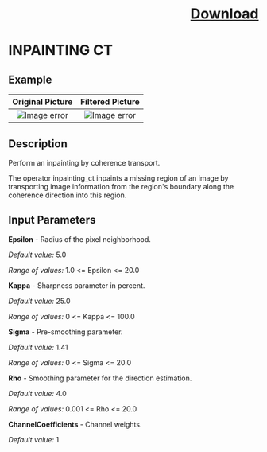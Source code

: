 # <p align="right"><a class="github-button" aria-label="Download ntkme/github-buttons on GitHub" href="https://github.com/Balluff-BVS/TestScripts/raw/master/Filters/Inpainting/inpainting_filters.zip" data-icon="octicon-cloud-download">Download</a></p>


INPAINTING CT
==========

## Example

Original Picture             | Filtered Picture
:-------------------------:|:-------------------------:
![Image error](https://github.com/Balluff-BVS/TestScripts/blob/master/Filters/Inpainting/InpaintingCt/original.png?raw=true)  |  ![Image error](https://github.com/Balluff-BVS/TestScripts/blob/master/Filters/Inpainting/InpaintingCt/inpainting_ct.png?raw=true)

Description
----------

Perform an inpainting by coherence transport.

The operator inpainting_ct inpaints a missing region of an image by transporting image information from the region's boundary along the coherence direction into this region.

Input Parameters
----------

**Epsilon** - Radius of the pixel neighborhood.

*Default value:* 5.0

*Range of values:*  1.0 <= Epsilon <= 20.0

**Kappa** - Sharpness parameter in percent.

*Default value:* 25.0

*Range of values:*  0 <= Kappa <= 100.0

**Sigma** - Pre-smoothing parameter.

*Default value:* 1.41

*Range of values:*  0 <= Sigma <= 20.0

**Rho** - Smoothing parameter for the direction estimation.

*Default value:* 4.0

*Range of values:*  0.001 <= Rho <= 20.0

**ChannelCoefficients** - Channel weights.

*Default value:* 1
